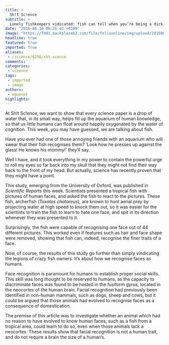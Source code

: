 ```yaml
---
title: >
  Sh!t Sc!ence
subtitle: >
  Lonely fishkeepers vidicated: fish can tell when you’re being a dick
date: "2016-06-10 08:26:43 +0100"
image: "https://f001.backblazeb2.com/file/felixonline/img/upload/201606101026-felix-21234616215_fa138e0d78_o.jpg"
headline: true
featured: true
imported: true
aliases:
 - /science/6256/sht-scence
comments:
categories:
 - science
tags:
 - imported
 - image
authors:
 - mguenot
highlights:
---
```


At Sh!t Sc!ence, we want to show that every science paper is a drop of water that, in its small way, helps fill up the aquarium of human knowledge, so that us little humans can float around happily oxygenated by the water of cognition. This week, you may have guessed, we are talking about fish.

Have you ever had one of those annoying friends with an aquarium who will swear that their fish recognises them? ‘Look how he presses up against the glass! He knows his mommy!’ they’ll say.

Well I have, and it took everything in my power to contain the powerful urge to roll my eyes so far back into my skull that they might not find their way back to the front of my head. But actually, science has recently proven that they might have a point.

This study, emerging from the University of Oxford, was published in _Scientific Reports_ this week. Scientists presented a tropical fish with pictures of human faces, and asked the fish to react to the pictures. These fish, archerfish (_Toxotes chatareus_), are known to hunt aerial prey by projecting water at high speed to knock them out, so it was easier for the scientists to train the fish to learn to hate one face, and spit in its direction whenever they was presented to it.

Surprisingly, the fish were capable of recognising one face out of 44 different pictures. This worked even if features such as hair and face shape were removed, showing that fish can, indeed, recognise the finer traits of a face.

Now, of course, the results of this study go further than simply vindicating the legions of crazy fish owners. It’s about how we recognise faces as humans.

Face recognition is paramount for humans to establish proper social skills. This skill was long thought to be reserved to humans, as the capacity to discriminate faces was found to be hosted in the  fusiform gyrus, located in the neocortex of the human brain. Facial recognition had previously been identified in non-human mammals, such as dogs, sheep and cows, but it could be argued that those animals had evolved to recognise faces as a consequence of domestication.

The premise of this article was to investigate whether an animal which had no reason to have evolved to know human faces, such as a fish from a tropical area, could learn to do so, even when those animals lack a neocortex. These results show that facial recognition is not a human trait, and do not require a brain the size of a human’s.
